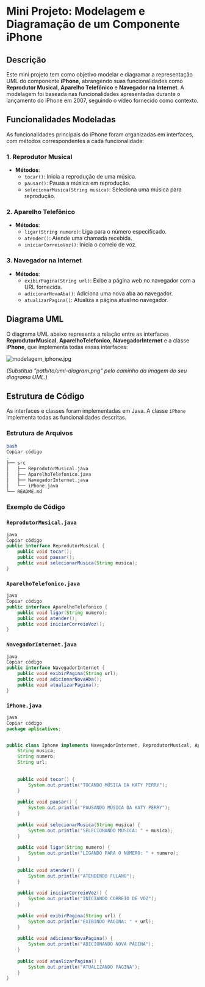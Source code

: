 # Mini Projeto: Modelagem e Diagramação de um Componente iPhone

## Descrição

Este mini projeto tem como objetivo modelar e diagramar a representação UML do componente **iPhone**, abrangendo suas funcionalidades como **Reprodutor Musical**, **Aparelho Telefônico** e **Navegador na Internet**. A modelagem foi baseada nas funcionalidades apresentadas durante o lançamento do iPhone em 2007, seguindo o vídeo fornecido como contexto.

## Funcionalidades Modeladas

As funcionalidades principais do iPhone foram organizadas em interfaces, com métodos correspondentes a cada funcionalidade:

### 1. **Reprodutor Musical**

- **Métodos**:
    - `tocar()`: Inicia a reprodução de uma música.
    - `pausar()`: Pausa a música em reprodução.
    - `selecionarMusica(String musica)`: Seleciona uma música para reprodução.

### 2. **Aparelho Telefônico**

- **Métodos**:
    - `ligar(String numero)`: Liga para o número especificado.
    - `atender()`: Atende uma chamada recebida.
    - `iniciarCorreioVoz()`: Inicia o correio de voz.

### 3. **Navegador na Internet**

- **Métodos**:
    - `exibirPagina(String url)`: Exibe a página web no navegador com a URL fornecida.
    - `adicionarNovaAba()`: Adiciona uma nova aba ao navegador.
    - `atualizarPagina()`: Atualiza a página atual no navegador.

## Diagrama UML

O diagrama UML abaixo representa a relação entre as interfaces **ReprodutorMusical**, **AparelhoTelefonico**, **NavegadorInternet** e a classe **iPhone**, que implementa todas essas interfaces:

![modelagem_iphone.jpg](https://prod-files-secure.s3.us-west-2.amazonaws.com/d0d9d5ef-2c0f-4760-9ba6-492c026907bd/2a50a3f3-047f-4a02-9c14-12525ccf486f/modelagem_iphone.jpg)

*(Substitua "path/to/uml-diagram.png" pelo caminho da imagem do seu diagrama UML.)*

## Estrutura de Código

As interfaces e classes foram implementadas em Java. A classe `iPhone` implementa todas as funcionalidades descritas.

### Estrutura de Arquivos

```bash
bash
Copiar código
.
├── src
│   ├── ReprodutorMusical.java
│   ├── AparelhoTelefonico.java
│   ├── NavegadorInternet.java
│   └── iPhone.java
└── README.md

```

### Exemplo de Código

### `ReprodutorMusical.java`

```java
java
Copiar código
public interface ReprodutorMusical {
    public void tocar();
    public void pausar();
    public void selecionarMusica(String musica);
}

```

### `AparelhoTelefonico.java`

```java
java
Copiar código
public interface AparelhoTelefonico {
    public void ligar(String numero);
    public void atender();
    public void iniciarCorreioVoz();
}

```

### `NavegadorInternet.java`

```java
java
Copiar código
public interface NavegadorInternet {
    public void exibirPagina(String url);
    public void adicionarNovaAba();
    public void atualizarPagina();
}

```

### `iPhone.java`

```java
java
Copiar código
package aplicativos;


public class Iphone implements NavegadorInternet, ReprodutorMusical, AparelhoTelefonico{
	String musica;
	String numero;
	String url;
	
	
	public void tocar() {
		System.out.println("TOCANDO MÚSICA DA KATY PERRY");
	}
	
	public void pausar() {
		System.out.println("PAUSANDO MÚSICA DA KATY PERRY");
	}
	
	public void selecionarMusica(String musica) {
		System.out.println("SELECIONANDO MÚSICA: " + musica);
	}
	
	public void ligar(String numero) {
		System.out.println("LIGANDO PARA O NÚMERO: " + numero);
	}
	
	public void atender() {
		System.out.println("ATENDENDO FULANO");
	}
	
	public void iniciarCorreioVoz() {
		System.out.println("INICIANDO CORREIO DE VOZ");
	}
	
	public void exibirPagina(String url) {
		System.out.println("EXIBINDO PÁGINA: " + url);
	}
	
	public void adicionarNovaPagina() {
		System.out.println("ADICIONANDO NOVA PÁGINA");
	}
	
	public void atualizarPagina() {
		System.out.println("ATUALIZANDO PÁGINA");
	}
}

```